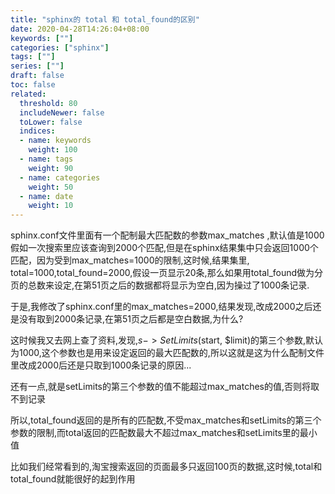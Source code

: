 ```yaml
---
title: "sphinx的 total 和 total_found的区别"
date: 2020-04-28T14:26:04+08:00
keywords: [""]
categories: ["sphinx"]
tags: [""]
series: [""]
draft: false
toc: false
related:
  threshold: 80
  includeNewer: false
  toLower: false
  indices:
  - name: keywords
    weight: 100
  - name: tags
    weight: 90
  - name: categories
    weight: 50
  - name: date
    weight: 10
---
```


sphinx.conf文件里面有一个配制最大匹配数的参数max_matches ,默认值是1000假如一次搜索里应该查询到2000个匹配,但是在sphinx结果集中只会返回1000个匹配，因为受到max_matches=1000的限制,这时候,结果集里,
total=1000,total_found=2000,假设一页显示20条,那么如果用total_found做为分页的总数来设定,在第51页之后的数据都将显示为空白,因为操过了1000条记录.

于是,我修改了sphinx.conf里的max_matches=2000,结果发现,改成2000之后还是没有取到2000条记录,在第51页之后都是空白数据,为什么?

这时候我又去网上查了资料,发现,$s->SetLimits($start, $limit)的第三个参数,默认为1000,这个参数也是用来设定返回的最大匹配数的,所以这就是这为什么配制文件里改成2000后还是只取到1000条记录的原因...

还有一点,就是setLimits的第三个参数的值不能超过max_matches的值,否则将取不到记录

所以,total_found返回的是所有的匹配数,不受max_matches和setLimits的第三个参数的限制,而total返回的匹配数最大不超过max_matches和setLimits里的最小值

比如我们经常看到的,淘宝搜索返回的页面最多只返回100页的数据,这时候,total和total_found就能很好的起到作用

